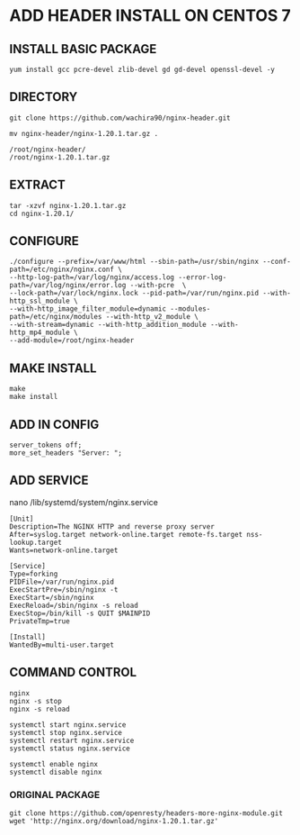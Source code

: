 # ADD HEADER INSTALL ON CENTOS 7

## INSTALL BASIC PACKAGE
````
yum install gcc pcre-devel zlib-devel gd gd-devel openssl-devel -y
````

## DIRECTORY

````
git clone https://github.com/wachira90/nginx-header.git

mv nginx-header/nginx-1.20.1.tar.gz .

/root/nginx-header/
/root/nginx-1.20.1.tar.gz

````

## EXTRACT

````
tar -xzvf nginx-1.20.1.tar.gz
cd nginx-1.20.1/
````

## CONFIGURE

````
./configure --prefix=/var/www/html --sbin-path=/usr/sbin/nginx --conf-path=/etc/nginx/nginx.conf \
--http-log-path=/var/log/nginx/access.log --error-log-path=/var/log/nginx/error.log --with-pcre  \
--lock-path=/var/lock/nginx.lock --pid-path=/var/run/nginx.pid --with-http_ssl_module \
--with-http_image_filter_module=dynamic --modules-path=/etc/nginx/modules --with-http_v2_module \
--with-stream=dynamic --with-http_addition_module --with-http_mp4_module \
--add-module=/root/nginx-header
````

## MAKE INSTALL

````
make
make install
````

## ADD IN CONFIG

````
server_tokens off;
more_set_headers "Server: ";
````
## ADD SERVICE

nano /lib/systemd/system/nginx.service

````
[Unit]
Description=The NGINX HTTP and reverse proxy server
After=syslog.target network-online.target remote-fs.target nss-lookup.target
Wants=network-online.target

[Service]
Type=forking
PIDFile=/var/run/nginx.pid
ExecStartPre=/sbin/nginx -t
ExecStart=/sbin/nginx
ExecReload=/sbin/nginx -s reload
ExecStop=/bin/kill -s QUIT $MAINPID
PrivateTmp=true

[Install]
WantedBy=multi-user.target
````

## COMMAND CONTROL

````
nginx
nginx -s stop
nginx -s reload

systemctl start nginx.service
systemctl stop nginx.service
systemctl restart nginx.service
systemctl status nginx.service

systemctl enable nginx
systemctl disable nginx
````

### ORIGINAL PACKAGE

````
git clone https://github.com/openresty/headers-more-nginx-module.git
wget 'http://nginx.org/download/nginx-1.20.1.tar.gz'
````
